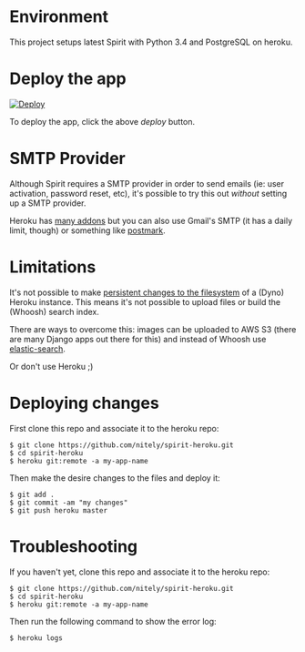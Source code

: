 # Environment

This project setups latest Spirit with Python 3.4 and PostgreSQL on heroku.

# Deploy the app

[![Deploy](https://www.herokucdn.com/deploy/button.png)](https://heroku.com/deploy?template=https://github.com/nitely/spirit-heroku)

To deploy the app, click the above *deploy* button.

# SMTP Provider

Although Spirit requires a SMTP provider in order to send emails (ie: user activation, password reset, etc),
it's possible to try this out *without* setting up a SMTP provider.

Heroku has [many addons](https://elements.heroku.com/search?utf8=%E2%9C%93&q=email)
but you can also use Gmail's SMTP (it has a daily limit, though)
or something like [postmark](https://postmarkapp.com/).

# Limitations

It's not possible to make
[persistent changes to the filesystem](https://devcenter.heroku.com/articles/dynos#ephemeral-filesystem)
of a (Dyno) Heroku instance.
This means it's not possible to upload files or build the (Whoosh) search index.

There are ways to overcome this: images can be uploaded to AWS S3
(there are many Django apps out there for this)
and instead of Whoosh use [elastic-search](https://elements.heroku.com/addons/bonsai).

Or don't use Heroku ;)

# Deploying changes

First clone this repo and associate it to the heroku repo:

```
$ git clone https://github.com/nitely/spirit-heroku.git
$ cd spirit-heroku
$ heroku git:remote -a my-app-name
```

Then make the desire changes to the files and deploy it:

```
$ git add .
$ git commit -am "my changes"
$ git push heroku master
```

# Troubleshooting

If you haven't yet, clone this repo and associate it to the heroku repo:

```
$ git clone https://github.com/nitely/spirit-heroku.git
$ cd spirit-heroku
$ heroku git:remote -a my-app-name
```

Then run the following command to show the error log:

```
$ heroku logs
```
